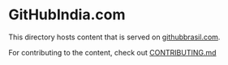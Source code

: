 # GitHubIndia.com 

This directory hosts content that is served on [githubbrasil.com](https://githubbrasil.com). 

For contributing to the content, check out [CONTRIBUTING.md](../CONTRIBUTING.md)